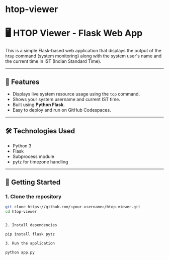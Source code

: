 # htop-viewer

# 🖥️ HTOP Viewer - Flask Web App

This is a simple Flask-based web application that displays the output of the `htop` command (system monitoring) along with the system user's name and the current time in IST (Indian Standard Time).

---

## 📌 Features

- Displays live system resource usage using the `top` command.
- Shows your system username and current IST time.
- Built using **Python Flask**.
- Easy to deploy and run on GitHub Codespaces.

---

## 🛠️ Technologies Used

- Python 3
- Flask
- Subprocess module
- pytz for timezone handling

---

## 🚀 Getting Started

### 1. Clone the repository
```bash
git clone https://github.com/<your-username>/htop-viewer.git
cd htop-viewer


2. Install dependencies

pip install flask pytz

3. Run the application

python app.py
